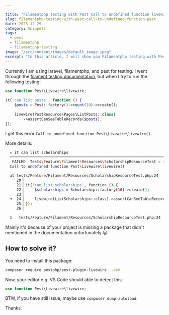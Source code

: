 ```yaml
---

title: "Filamentphp testing with Pest Call to undefined function livewire"
slug: filamentphp-testing-with-pest-call-to-undefined-function-pest
date: 2023-12-29
category: Snippets
tags:
  - pest
  - filamentphp
  - filamentphp-testing
image: "/src/content/images/default_image.jpeg"
excerpt: "In this article, I will show you Filamentphp testing with Pest Call to undefined function livewire for you."
---
```


Currently I am using laravel, filamentphp, and pest for testing. I went through the [filament testing documentation](https://filamentphp.com/docs/3.x/panels/testing), but when I try to run the following testing:

```php
use function Pest\Livewire\livewire;
 
it('can list posts', function () {
    $posts = Post::factory()->count(10)->create();
 
    livewire(PostResource\Pages\ListPosts::class)
        ->assertCanSeeTableRecords($posts);
});
```

I get this error `Call to undefined function Pest\Livewire\livewire()`. 

More details:

```sh
  ⨯ it can list scholarships                                                                                                                                                                                                        0.13s  
  ───────────────────────────────────────────────────────────────────────────────────────────────────────────────────────────────────────────────────────────────────────────────────────────────────────────────────────────────────────  
   FAILED  Tests\Feature\Filament\Resources\ScholarshipResourceTest > it can list scholarships                                                                                                                                     Error   
  Call to undefined function Pest\Livewire\livewire()

  at tests/Feature/Filament/Resources/ScholarshipResourceTest.php:24
     20▕ 
     21▕ it('can list scholarships', function () {
     22▕     $scholarships = Scholarship::factory(10)->create();
     23▕ 
  ➜  24▕     livewire(ListScholarships::class)->assertCanSeeTableRecorded($scholarships);
     25▕ });
     26▕ 

  1   tests/Feature/Filament/Resources/ScholarshipResourceTest.php:24
```

Mainly it's because of your project is missing a package that didn't mentioned in the documentation unfortunately 😔. 

## How to solve it?

You need to install this package:

```sh
composer require pestphp/pest-plugin-livewire --dev
```

Now, your editor e.g. VS Code should able to detect this: 

```php
use function Pest\Livewire\livewire;
```

BTW, if you have still issue, maybe use `composer dump-autoload`. 

Thanks. 

